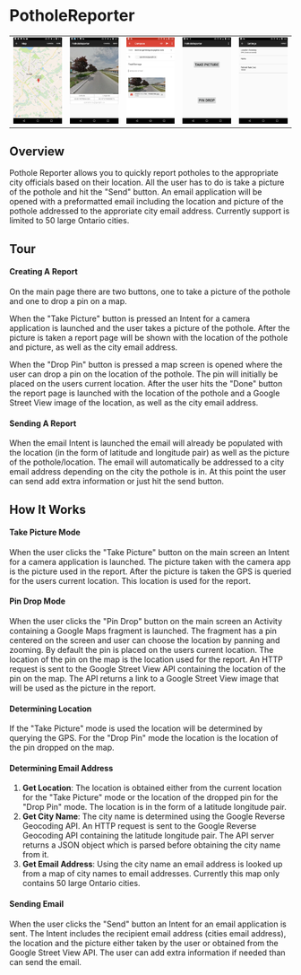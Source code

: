 # PotholeReporter
<div style="text-align: center">
    <table>
        <tr>
            <td style="text-align: center">
                <img src="https://github.com/BrennanGambling/brennangambling-portfolio/blob/master/pothole-reporter/assets/screenshots/map_page.png?raw=true" width="150"/>
            </td>            
            <td style="text-align: center">
                <img src="https://github.com/BrennanGambling/brennangambling-portfolio/blob/master/pothole-reporter/assets/screenshots/report_page.png?raw=true" width="150"/>
            </td>
            <td style="text-align: center">
                <img src="https://github.com/BrennanGambling/brennangambling-portfolio/blob/master/pothole-reporter/assets/screenshots/email_page.png?raw=true" width="150"/>
            </td>     
            <td style="text-align: center">
                <img src="https://github.com/BrennanGambling/brennangambling-portfolio/blob/master/pothole-reporter/assets/screenshots/main_page.png?raw=true" width="150"/>
            </td>     
            <td style="text-align: center">
                <img src="https://github.com/BrennanGambling/brennangambling-portfolio/blob/master/pothole-reporter/assets/screenshots/settings_page.png?raw=true" width="150"/>
            </td>  
        </tr>
    </table>
</div>

## Overview
Pothole Reporter allows you to quickly report potholes to the appropriate city officials based on their location.
All the user has to do is take a picture of the pothole and hit the "Send" button.
An email application will be opened with a preformatted email including the location and picture of the pothole addressed to the approriate city email address.
Currently support is limited to 50 large Ontario cities.

## Tour
#### Creating A Report
On the main page there are two buttons, one to take a picture of the pothole and one to drop a pin on a map.

When the "Take Picture" button is pressed an Intent for a camera application is launched and the user takes a picture of the pothole.
After the picture is taken a report page will be shown with the location of the pothole and picture, as well as the city email address.

When the "Drop Pin" button is pressed a map screen is opened where the user can drop a pin on the location of the pothole.
The pin will initially be placed on the users current location.
After the user hits the "Done" button the report page is launched with the location of the pothole and a Google Street View image of the location, as well as the city email address.

#### Sending A Report
When the email Intent is launched the email will already be populated with the location (in the form of latitude and longitude pair) as well as the picture of the pothole/location.
The email will automatically be addressed to a city email address depending on the city the pothole is in.
At this point the user can send add extra information or just hit the send button.

## How It Works
#### Take Picture Mode
When the user clicks the "Take Picture" button on the main screen an Intent for a camera application is launched.
The picture taken with the camera app is the picture used in the report.
After the picture is taken the GPS is queried for the users current location.
This location is used for the report.

#### Pin Drop Mode
When the user clicks the "Pin Drop" button on the main screen an Activity containing a Google Maps fragment is launched.
The fragment has a pin centered on the screen and user can choose the location by panning and zooming.
By default the pin is placed on the users current location.
The location of the pin on the map is the location used for the report.
An HTTP request is sent to the Google Street View API containing the location of the pin on the map.
The API returns a link to a Google Street View image that will be used as the picture in the report.

#### Determining Location
If the "Take Picture" mode is used the location will be determined by querying the GPS.
For the "Drop Pin" mode the location is the location of the pin dropped on the map.

#### Determining Email Address
1. **Get Location**: The location is obtained either from the current location for the "Take Picture" mode or the location of the dropped pin for the "Drop Pin" mode.
The location is in the form of a latitude longitude pair.
2. **Get City Name**: The city name is determined using the Google Reverse Geocoding API.
An HTTP request is sent to the Google Reverse Geocoding API containing the latitude longitude pair.
The API server returns a JSON object which is parsed before obtaining the city name from it.
3. **Get Email Address**: Using the city name an email address is looked up from a map of city names to email addresses.
Currently this map only contains 50 large Ontario cities.

#### Sending Email
When the user clicks the "Send" button an Intent for an email application is sent.
The Intent includes the recipient email address (cities email address), the location and the picture either taken by the user or obtained from the Google Street View API.
The user can add extra information if needed than can send the email.
